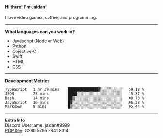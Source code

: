 #### Hi there! I'm Jaidan!
I love video games, coffee, and programming.

---
**What languages can you work in?**<br>
- Javascript (Node or Web)
- Python
- Objective-C
- Swift
- HTML
- CSS

---
**Development Metrics**<br>
<!--START_SECTION:waka-->
```text
TypeScript   1 hr 39 mins    ██████████████▓░░░░░░░░░░   59.18 % 
JSON         25 mins         ████░░░░░░░░░░░░░░░░░░░░░   15.37 % 
Bash         14 mins         ██▒░░░░░░░░░░░░░░░░░░░░░░   08.73 % 
JavaScript   10 mins         █▓░░░░░░░░░░░░░░░░░░░░░░░   06.38 % 
Markdown     9 mins          █▒░░░░░░░░░░░░░░░░░░░░░░░   05.44 % 
```
<!--END_SECTION:waka-->

---
**Extra Info**<br>
Discord Username: jaidan#9999  
[PGP Key](https://keybase.io/monotrix/pgp_keys.asc): C290 5795 F841 8314

